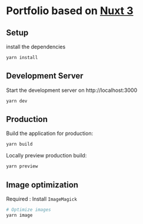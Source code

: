 # Portfolio based on [Nuxt 3](https://v3.nuxtjs.org)

## Setup

install the dependencies  
```bash
yarn install
```

## Development Server

Start the development server on http://localhost:3000  
```bash
yarn dev
```

## Production

Build the application for production:  

```bash
yarn build
```

Locally preview production build:  

```bash
yarn preview
```

## Image optimization

Required : Install `ImageMagick`  
```bash
# Optimize images
yarn image
```
